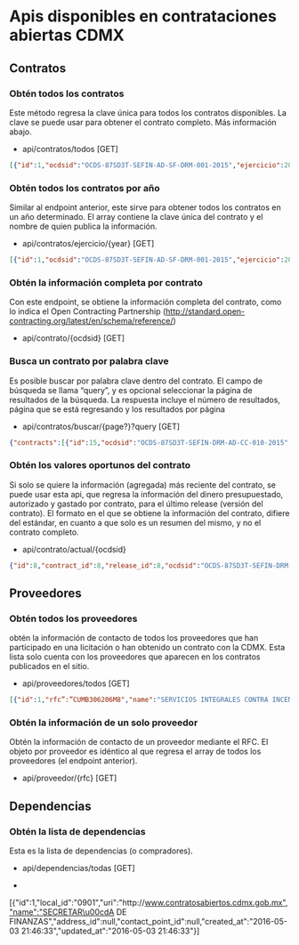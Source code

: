 # Apis disponibles en contrataciones abiertas CDMX
## Contratos
### Obtén todos los contratos
Este método regresa la clave única para todos los contratos disponibles. La clave se puede usar para obtener el contrato completo. Más información abajo.

* api/contratos/todos [GET]
```json
[{"id":1,"ocdsid":"OCDS-87SD3T-SEFIN-AD-SF-DRM-001-2015","ejercicio":2015,"cvedependencia":901,"nomdependencia":"SECRETAR\u00cdA DE FINANZAS","published_date":"2015-11-04","uri":"http:\/\/www.contratosabiertos.cdmx.gob.mx\/OCDS-87SD3T-SEFIN-AD-SF-DRM-001-2015.json","publisher_id":1,"created_at":"2016-05-03 21:46:31","updated_at":"2016-05-03 21:46:33”}, …]
```

### Obtén todos los contratos por año
Similar al endpoint anterior, este sirve para obtener todos los contratos en un año determinado. El array contiene la clave única del contrato y el nombre de quien publica la información.

* api/contratos/ejercicio/{year} [GET]
```json
[{"id":1,"ocdsid":"OCDS-87SD3T-SEFIN-AD-SF-DRM-001-2015","ejercicio":2015,"cvedependencia":901,"nomdependencia":"SECRETAR\u00cdA DE FINANZAS","published_date":"2015-11-04","uri":"http:\/\/www.contratosabiertos.cdmx.gob.mx\/OCDS-87SD3T-SEFIN-AD-SF-DRM-001-2015.json","publisher_id":1,"created_at":"2016-05-03 21:46:31","updated_at":"2016-05-03 21:46:33”}, …]
```

### Obtén la información completa por contrato
Con este endpoint, se obtiene la información completa del contrato, como lo indica el Open Contracting Partnership (http://standard.open-contracting.org/latest/en/schema/reference/)

* api/contrato/{ocdsid} [GET]

### Busca un contrato por palabra clave
Es posible buscar por palabra clave dentro del contrato. El campo de búsqueda se llama “query”, y es opcional seleccionar la página de resultados de la búsqueda. La respuesta incluye el número de resultados, página que se está regresando y los resultados por página

* api/contratos/buscar/{page?}?query [GET]
```json
{"contracts":[{"id":15,"ocdsid":"OCDS-87SD3T-SEFIN-DRM-AD-CC-010-2015","ejercicio":2015,"cvedependencia":901,"nomdependencia":"SECRETAR\u00cdA DE FINANZAS","published_date":"2015-10-12","uri":"http:\/\/www.contratosabiertos.cdmx.gob.mx\/OCDS-87SD3T-SEFIN-DRM-AD-CC-010-2015.json","publisher_id":1,"created_at":"2016-05-03 21:46:31","updated_at":"2016-05-03 21:46:47”}, …],”page":1,"total":1}
```

### Obtén los valores oportunos del contrato
Si solo se quiere la información (agregada) más reciente del contrato, se puede usar esta api, que regresa la información del dinero presupuestado, autorizado y gastado por contrato, para el último release (versión del contrato). El formato en el que se obtiene la información del contrato, difiere del estándar, en cuanto a que solo es un resumen del mismo, y no el contrato completo.

* api/contrato/actual/{ocdsid}
```json
{"id":8,"contract_id":8,"release_id":8,"ocdsid":"OCDS-87SD3T-SEFIN-DRM-AD-011-2015","planning":1270340.49,"tender":1270340.49,"awards":1777723.76,"contracts":0,"date":"2015-10-07","created_at":"2016-05-03 21:47:06","updated_at":"2016-05-03 21:47:06","local_id":1,"release":{"id":8,"local_id":1,"contract_id":8,"ocid":"OCDS-87SD3T-SEFIN-DRM-AD-011-2015","date":"2015-10-07","initiation_type":"tender","planning_id":null,"buyer_id":1,"tender_id":null,"language":"es","created_at":"2016-05-03 21:46:40","updated_at":"2016-05-03 21:52:15","is_latest":1,"tender":{"id":8,"created_at":"2016-05-03 21:46:40","updated_at":"2016-05-03 21:46:40","release_id":8,"local_id":"OCDS-87SD3T-SEFIN-DRM-AD-011-2015","title":"MIGRACI\u00d3N DE LOS SERVIDORES","description":"MIGRACI\u00d3N DE LOS SERVIDORES","status":"complete","amount":1270340.49,"currency":"MXN","procurement_method":"limited","award_criteria":"bestValueToGovernment","tender_start":"2015-10-20","tender_end":"2015-10-20","enquiry_start":"1970-01-01","enquiry_end":"1970-01-01","award_start":"2015-10-20","award_end":"2015-10-20","has_enquiries":1,"eligibility_criteria":" Servicio,Condiciones,Precio,Otro&ANEXO TECNICO","number_of_tenderers":3,"submission_method":"written"},"planning":{"id":8,"release_id":8,"amount":1270340.49,"currency":"MXN","project":"AUTORIZACI\u00d3N PRESUPUESTAL SPP\/449\/2015","created_at":"2016-05-03 21:46:40","updated_at":"2016-05-03 21:46:40"},"singlecontracts":[],"awards":[{"id":6,"created_at":"2016-05-03 21:46:40","updated_at":"2016-05-03 21:46:40","local_id":1,"title":"MIGRACI\u00d3N DE LOS SERVIDORES","description":"MIGRACI\u00d3N DE LOS SERVIDORES","status":"active","date":"2016-01-07","value":1777723.76,"currency":"MXN","release_id":8}]}}
```

## Proveedores
### Obtén todos los proveedores
obtén la información de contacto de todos los proveedores que han participado en una licitación o han obtenido un contrato con la CDMX. Esta lista solo cuenta con los proveedores que aparecen en los contratos publicados en el sitio.

* api/proveedores/todos [GET]
```json
[{"id":1,"rfc”:”CUMB306206M8","name":"SERVICIOS INTEGRALES CONTRA INCENDI","total":null,"street”:”CHIPITLÁN”,”locality":"SAN MATEO; TEXAS”,”region”:”PUE”,”zip”:”74000”,”country":"MX","contact_name”:”ARTURO C.”,”email":"No Capturado","phone”:”555-55-55”,”fax”:”555-55-55”,”url":"No Capturado","created_at":"2016-05-03 21:46:33","updated_at":"2016-05-03 21:52:16","tender_num":3,"award_num":3,"budget":2278067.39}, ..]
```

### Obtén la información de un solo proveedor
Obtén la información de contacto de un proveedor mediante el RFC. El objeto por proveedor es idéntico al que regresa el array de  todos los proveedores (el endpoint anterior).

* api/proveedor/{rfc} [GET]


## Dependencias
### Obtén la lista de dependencias
Esta es la lista de dependencias (o compradores). 

* api/dependencias/todas [GET]
* ```json
[{"id":1,"local_id":"0901","uri":"http:\/\/www.contratosabiertos.cdmx.gob.mx","name":"SECRETAR\u00cdA DE FINANZAS","address_id":null,"contact_point_id":null,"created_at":"2016-05-03 21:46:33","updated_at":"2016-05-03 21:46:33"}]
```

